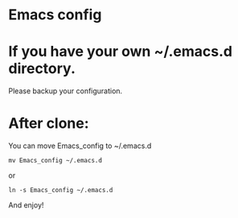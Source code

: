 Emacs config
========

If you have your own ~/.emacs.d directory.
========

Please backup your configuration.

After clone:
========

You can move Emacs\_config to ~/.emacs.d

```
mv Emacs_config ~/.emacs.d
```
or
```
ln -s Emacs_config ~/.emacs.d
```

And enjoy!
